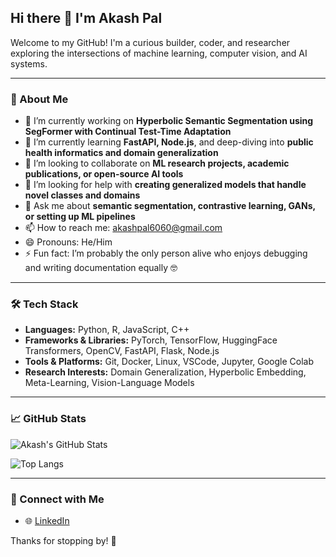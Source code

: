 ## Hi there 👋 I'm Akash Pal

Welcome to my GitHub! I'm a curious builder, coder, and researcher exploring the intersections of machine learning, computer vision, and AI systems.

---

### 🧠 About Me
- 🔭 I’m currently working on **Hyperbolic Semantic Segmentation using SegFormer with Continual Test-Time Adaptation**
- 🌱 I’m currently learning **FastAPI, Node.js**, and deep-diving into **public health informatics and domain generalization**
- 👯 I’m looking to collaborate on **ML research projects, academic publications, or open-source AI tools**
- 🤔 I’m looking for help with **creating generalized models that handle novel classes and domains**
- 💬 Ask me about **semantic segmentation, contrastive learning, GANs, or setting up ML pipelines**
- 📫 How to reach me: [akashpal6060@gmail.com](mailto:akashpal6060@gmail.com)
- 😄 Pronouns: He/Him
- ⚡ Fun fact: I’m probably the only person alive who enjoys debugging and writing documentation equally 🤓

---

### 🛠️ Tech Stack
- **Languages:** Python, R, JavaScript, C++
- **Frameworks & Libraries:** PyTorch, TensorFlow, HuggingFace Transformers, OpenCV, FastAPI, Flask, Node.js
- **Tools & Platforms:** Git, Docker, Linux, VSCode, Jupyter, Google Colab
- **Research Interests:** Domain Generalization, Hyperbolic Embedding, Meta-Learning, Vision-Language Models

---

### 📈 GitHub Stats
![Akash's GitHub Stats](https://github-readme-stats.vercel.app/api?username=Akashpal6060&show_icons=true&theme=tokyonight)

![Top Langs](https://github-readme-stats.vercel.app/api/top-langs/?username=Akashpal6060&layout=compact&theme=tokyonight)

---

### 🔗 Connect with Me
- 🌐 [LinkedIn](https://www.linkedin.com/in/akash-pal-8865b3181?lipi=urn%3Ali%3Apage%3Ad_flagship3_profile_view_base_contact_details%3BpFmHhrbZRCGr7VdWoB1XLg%3D%3D)


Thanks for stopping by! 🚀
